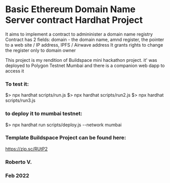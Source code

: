 # Basic Ethereum Domain Name Server contract Hardhat Project

It aims to implement a contract to admininister a domain name registry
Contract has 2 fields: domain - the domain name,  amnd register, the pointer to a web site / IP address, IPFS / Airwave address
It grants rights to change the register only to domain owner

 This project is my rendition of Buildspace mini hackathon project.  it' was deployed to Polygon Testnet Mumbai and there is a companion web dapp to access it

 
### To test it:

$> npx hardhat scripts/run.js
$> npx hardhat scripts/run2.js
$> npx hardhat scripts/run3.js

### to deploy it to mumbai testnet:

$> npx hardhat run scripts/deploy.js --network mumbai

### Template Buildspace Project can be found here:
https://zip.sc/RUtP2


### Roberto V.
### Feb 2022

